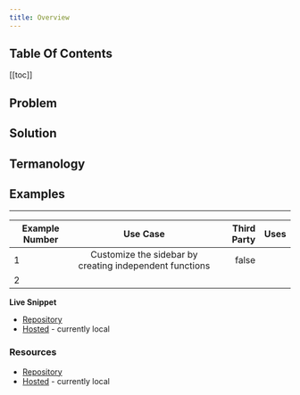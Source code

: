 ```yaml
---
title: Overview
---
```


## Table Of Contents

[[toc]]

## Problem


## Solution


## Termanology


## Examples

---

| Example Number | Use Case      | Third Party  | Uses |
| -------------- |:------------:| -----------:|:--------:|
|         1       | Customize the sidebar by creating independent functions |   false |          |
|         2       |              |             |          |



**Live Snippet**

 - [Repository](https://github.com/possibly1/XyzXyz)
 - [Hosted](https://github.com/possibly1/XyzXyz) - currently local







### Resources

 - [Repository](https://github.com/possibly1/XyzXyz)
 - [Hosted](https://github.com/possibly1/XyzXyz) - currently local

 